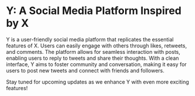 # Y: A Social Media Platform Inspired by X

Y is a user-friendly social media platform that replicates the essential features of X. Users can easily engage with others through likes, retweets, and comments. The platform allows for seamless interaction with posts, enabling users to reply to tweets and share their thoughts. With a clean interface, Y aims to foster community and conversation, making it easy for users to post new tweets and connect with friends and followers.

Stay tuned for upcoming updates as we enhance Y with even more exciting features!
